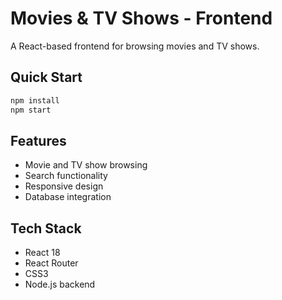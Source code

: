 # Movies & TV Shows - Frontend

A React-based frontend for browsing movies and TV shows.

## Quick Start

```bash
npm install
npm start
```

## Features

- Movie and TV show browsing
- Search functionality
- Responsive design
- Database integration

## Tech Stack

- React 18
- React Router
- CSS3
- Node.js backend
